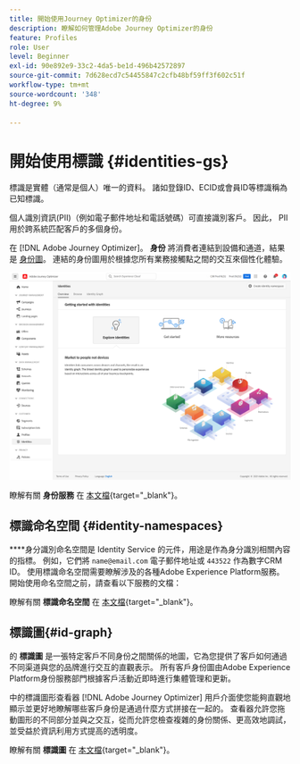 ```yaml
---
title: 開始使用Journey Optimizer的身份
description: 瞭解如何管理Adobe Journey Optimizer的身份
feature: Profiles
role: User
level: Beginner
exl-id: 90e892e9-33c2-4da5-be1d-496b42572897
source-git-commit: 7d628ecd7c54455847c2cfb48bf59ff3f602c51f
workflow-type: tm+mt
source-wordcount: '348'
ht-degree: 9%

---
```


# 開始使用標識 {#identities-gs}

標識是實體（通常是個人）唯一的資料。 諸如登錄ID、ECID或會員ID等標識稱為已知標識。

個人識別資訊(PII)（例如電子郵件地址和電話號碼）可直接識別客戶。 因此， PII用於跨系統匹配客戶的多個身份。

在 [!DNL Adobe Journey Optimizer]。 **身份** 將消費者連結到設備和通道，結果是 [身份圖](#id-graph)。 連結的身份圖用於根據您所有業務接觸點之間的交互來個性化體驗。

![](assets/identities-home.png)

瞭解有關 **身份服務** 在 [本文檔](https://experienceleague.adobe.com/docs/experience-platform/identity/home.html?lang=zh-Hant){target=&quot;_blank&quot;}。

## 標識命名空間 {#identity-namespaces}

****&#x200B;身分識別命名空間是 Identity Service 的元件，用途是作為身分識別相關內容的指標。 例如，它們將 `name@email.com` 電子郵件地址或 `443522` 作為數字CRM ID。 使用標識命名空間需要瞭解涉及的各種Adobe Experience Platform服務。 開始使用命名空間之前，請查看以下服務的文檔：

瞭解有關 **標識命名空間** 在 [本文檔](https://experienceleague.adobe.com/docs/experience-platform/identity/namespaces.html){target=&quot;_blank&quot;}。

## 標識圖{#id-graph}

的 **標識圖** 是一張特定客戶不同身份之間關係的地圖，它為您提供了客戶如何通過不同渠道與您的品牌進行交互的直觀表示。 所有客戶身份圖由Adobe Experience Platform身份服務部門根據客戶活動近即時進行集體管理和更新。

中的標識圖形查看器 [!DNL Adobe Journey Optimizer] 用戶介面使您能夠直觀地顯示並更好地瞭解哪些客戶身份是通過什麼方式拼接在一起的。 查看器允許您拖動圖形的不同部分並與之交互，從而允許您檢查複雜的身份關係、更高效地調試，並受益於資訊利用方式提高的透明度。

瞭解有關 **標識圖** 在 [本文檔](https://experienceleague.adobe.com/docs/experience-platform/identity/ui/identity-graph-viewer.html){target=&quot;_blank&quot;}。
